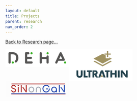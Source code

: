 ```yaml
---
layout: default
title: Projects
parent: research
nav_order: 2
---
```

 
[Back to Research page...](research.md)

[<img align="left" width="200" src="../../assets/images/deha.png">](https://www.lrgresearch.org/deha/)
[<img align="left" width="200" src="../../assets/images/ultrathin.png">](https://www.lrgresearch.org/ultrathin/)
[<img align="left" width="200" src="../../assets/images/sinongan.png">](sinongan.md)

